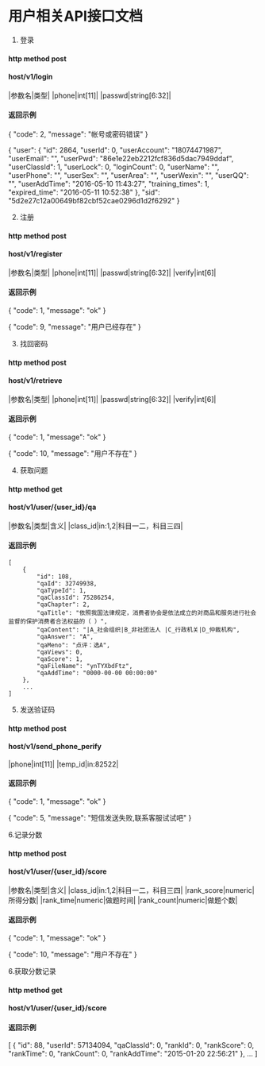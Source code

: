 # 用户相关API接口文档

1. 登录

#### http method post

#### host/v1/login

|参数名|类型|
|phone|int[11]|
|passwd|string[6:32]|

#### 返回示例


{
    "code": 2,
    "message": "帐号或密码错误"
}

{
    "user": {
        "id": 2864,
        "userId": 0,
        "userAccount": "18074471987",
        "userEmail": "",
        "userPwd": "86e1e22eb2212fcf836d5dac7949ddaf",
        "userClassId": 1,
        "userLock": 0,
        "loginCount": 0,
        "userName": "",
        "userPhone": "",
        "userSex": "",
        "userArea": "",
        "userWexin": "",
        "userQQ": "",
        "userAddTime": "2016-05-10 11:43:27",
        "training_times": 1,
        "expired_time": "2016-05-11 10:52:38"
    },
    "sid": "5d2e27c12a00649bf82cbf52cae0296d1d2f6292"
}

2. 注册

#### http method post

#### host/v1/register

|参数名|类型|
|phone|int[11]|
|passwd|string[6:32]|
|verify|int[6]|

#### 返回示例

{
    "code": 1,
    "message": "ok"
}

{
    "code": 9,
    "message": "用户已经存在"
}

3. 找回密码

#### http method post

#### host/v1/retrieve

|参数名|类型|
|phone|int[11]|
|passwd|string[6:32]|
|verify|int[6]|

#### 返回示例

{
    "code": 1,
    "message": "ok"
}

{
    "code": 10,
    "message": "用户不存在"
}

4. 获取问题

#### http method get

#### host/v1/user/{user_id}/qa

|参数名|类型|含义|
|class_id|in:1,2|科目一二，科目三四|

#### 返回示例
    [
        {
            "id": 108,
            "qaId": 32749938,
            "qaTypeId": 1,
            "qaClassId": 75286254,
            "qaChapter": 2,
            "qaTitle": "依照我国法律规定，消费者协会是依法成立的对商品和服务进行社会监督的保护消费者合法权益的（ ）",
            "qaContent": "|A_社会组织|B_非社团法人 |C_行政机关|D_仲裁机构",
            "qaAnswer": "A",
            "qaMeno": "点评：选A",
            "qaViews": 0,
            "qaScore": 1,
            "qaFileName": "ynTYXbdFtz",
            "qaAddTime": "0000-00-00 00:00:00"
        },
        ...
    ]



5. 发送验证码

#### http method post

#### host/v1/send_phone_perify

|phone|int[11]|
|temp_id|in:82522|

#### 返回示例

{
    "code": 1,
    "message": "ok"
}

{
    "code": 5,
    "message": "短信发送失败,联系客服试试吧"
}

6.记录分数

#### http method post

#### host/v1/user/{user_id}/score

|参数名|类型|含义|
|class_id|in:1,2|科目一二，科目三四|
|rank_score|numeric|所得分数|
|rank_time|numeric|做题时间|
|rank_count|numeric|做题个数|


#### 返回示例

{
    "code": 1,
    "message": "ok"
}

{
    "code": 10,
    "message": "用户不存在"
}


6.获取分数记录

#### http method get

#### host/v1/user/{user_id}/score

#### 返回示例

[
    {
        "id": 88,
        "userId": 57134094,
        "qaClassId": 0,
        "rankId": 0,
        "rankScore": 0,
        "rankTime": 0,
        "rankCount": 0,
        "rankAddTime": "2015-01-20 22:56:21"
    },
    ...
]
